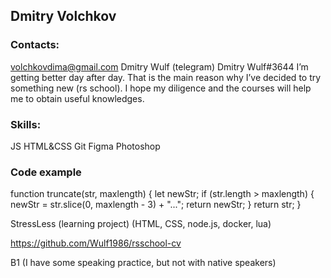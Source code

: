 ## Dmitry Volchkov

### Contacts:
volchkovdima@gmail.com
Dmitry Wulf (telegram)
Dmitry Wulf#3644
I’m getting better day after day. That is the main reason why I’ve decided to try something new (rs school). I hope my diligence and the courses will help me to obtain useful knowledges.

### Skills:
JS
HTML&CSS
Git
Figma
Photoshop

### Code example
function truncate(str, maxlength) {
  let newStr;
  if (str.length > maxlength) {
 newStr = str.slice(0, maxlength - 3) + "...";
 return newStr;
  }
  return str;
}

StressLess (learning project) (HTML, CSS, node.js, docker, lua)

https://github.com/Wulf1986/rsschool-cv

B1 (I have some speaking practice, but not with native speakers)
